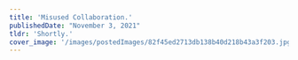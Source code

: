 ```yaml
---
title: 'Misused Collaboration.'
publishedDate: "November 3, 2021"
tldr: 'Shortly.'
cover_image: '/images/postedImages/82f45ed2713db138b40d218b43a3f203.jpg'
---
```

